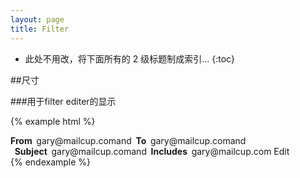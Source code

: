```yaml
---
layout: page
title: Filter
---
```


* 此处不用改，将下面所有的 2 级标题制成索引...
{:toc}

##尺寸

###用于filter editer的显示

{% example html %}
<div class="mc-filter">
  <div class="mc-filter-body">
    <strong>From&nbsp;&nbsp;</strong><span>gary@mailcup.com</span><span class="mc-filter-and">and</span><strong>&nbsp;&nbsp;To&nbsp;&nbsp;</strong><span>gary@mailcup.com</span><span class="mc-filter-and">and</span>
    <strong>&nbsp;&nbsp;Subject&nbsp;&nbsp;</strong><span>gary@mailcup.com</span><span class="mc-filter-and">and</span><strong>&nbsp;&nbsp;Includes&nbsp;&nbsp;</strong><span>gary@mailcup.com</span>
    <span class="mc-filter-body-right"><span>Edit</span>&nbsp;&nbsp;<span class="mc-icon-trash"></span></span>
  </div>
</div>
{% endexample %}